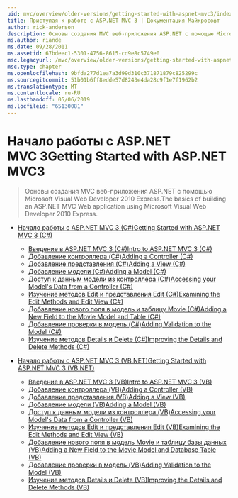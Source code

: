 ```yaml
---
uid: mvc/overview/older-versions/getting-started-with-aspnet-mvc3/index
title: Приступая к работе с ASP.NET MVC 3 | Документация Майкрософт
author: rick-anderson
description: Основы создания MVC веб-приложения ASP.NET с помощью Microsoft Visual Web Developer 2010 Express.
ms.author: riande
ms.date: 09/28/2011
ms.assetid: 67bdeec1-5301-4756-8615-cd9e8c5749e0
msc.legacyurl: /mvc/overview/older-versions/getting-started-with-aspnet-mvc3
msc.type: chapter
ms.openlocfilehash: 9bfda277d1ea7a3d99d310c371871879c825299c
ms.sourcegitcommit: 51b01b6ff8edde57d8243e4da28c9f1e7f1962b2
ms.translationtype: MT
ms.contentlocale: ru-RU
ms.lasthandoff: 05/06/2019
ms.locfileid: "65130081"
---
```

# <a name="getting-started-with-aspnet-mvc3"></a><span data-ttu-id="9149e-103">Начало работы с ASP.NET MVC 3</span><span class="sxs-lookup"><span data-stu-id="9149e-103">Getting Started with ASP.NET MVC3</span></span>

> <span data-ttu-id="9149e-104">Основы создания MVC веб-приложения ASP.NET с помощью Microsoft Visual Web Developer 2010 Express.</span><span class="sxs-lookup"><span data-stu-id="9149e-104">The basics of building an ASP.NET MVC Web application using Microsoft Visual Web Developer 2010 Express.</span></span>

- [<span data-ttu-id="9149e-105">Начало работы с ASP.NET MVC 3 (C#)</span><span class="sxs-lookup"><span data-stu-id="9149e-105">Getting Started with ASP.NET MVC 3 (C#)</span></span>](cs/index.md)

    - [<span data-ttu-id="9149e-106">Введение в ASP.NET MVC 3 (C#)</span><span class="sxs-lookup"><span data-stu-id="9149e-106">Intro to ASP.NET MVC 3 (C#)</span></span>](cs/intro-to-aspnet-mvc-3.md)
    - [<span data-ttu-id="9149e-107">Добавление контроллера (C#)</span><span class="sxs-lookup"><span data-stu-id="9149e-107">Adding a Controller (C#)</span></span>](cs/adding-a-controller.md)
    - [<span data-ttu-id="9149e-108">Добавление представления (C#)</span><span class="sxs-lookup"><span data-stu-id="9149e-108">Adding a View (C#)</span></span>](cs/adding-a-view.md)
    - [<span data-ttu-id="9149e-109">Добавление модели (C#)</span><span class="sxs-lookup"><span data-stu-id="9149e-109">Adding a Model (C#)</span></span>](cs/adding-a-model.md)
    - [<span data-ttu-id="9149e-110">Доступ к данным модели из контроллера (C#)</span><span class="sxs-lookup"><span data-stu-id="9149e-110">Accessing your Model's Data from a Controller (C#)</span></span>](cs/accessing-your-models-data-from-a-controller.md)
    - [<span data-ttu-id="9149e-111">Изучение методов Edit и представления Edit (C#)</span><span class="sxs-lookup"><span data-stu-id="9149e-111">Examining the Edit Methods and Edit View (C#)</span></span>](cs/examining-the-edit-methods-and-edit-view.md)
    - [<span data-ttu-id="9149e-112">Добавление нового поля в модель и таблицу Movie (C#)</span><span class="sxs-lookup"><span data-stu-id="9149e-112">Adding a New Field to the Movie Model and Table (C#)</span></span>](cs/adding-a-new-field.md)
    - [<span data-ttu-id="9149e-113">Добавление проверки в модель (C#)</span><span class="sxs-lookup"><span data-stu-id="9149e-113">Adding Validation to the Model (C#)</span></span>](cs/adding-validation-to-the-model.md)
    - [<span data-ttu-id="9149e-114">Изучение методов Details и Delete (C#)</span><span class="sxs-lookup"><span data-stu-id="9149e-114">Improving the Details and Delete Methods (C#)</span></span>](cs/improving-the-details-and-delete-methods.md)
- [<span data-ttu-id="9149e-115">Начало работы с ASP.NET MVC 3 (VB.NET)</span><span class="sxs-lookup"><span data-stu-id="9149e-115">Getting Started with ASP.NET MVC 3 (VB.NET)</span></span>](vb/index.md)

    - [<span data-ttu-id="9149e-116">Введение в ASP.NET MVC 3 (VB)</span><span class="sxs-lookup"><span data-stu-id="9149e-116">Intro to ASP.NET MVC 3 (VB)</span></span>](vb/intro-to-aspnet-mvc-3.md)
    - [<span data-ttu-id="9149e-117">Добавление контроллера (VB)</span><span class="sxs-lookup"><span data-stu-id="9149e-117">Adding a Controller (VB)</span></span>](vb/adding-a-controller.md)
    - [<span data-ttu-id="9149e-118">Добавление представления (VB)</span><span class="sxs-lookup"><span data-stu-id="9149e-118">Adding a View (VB)</span></span>](vb/adding-a-view.md)
    - [<span data-ttu-id="9149e-119">Добавление модели (VB)</span><span class="sxs-lookup"><span data-stu-id="9149e-119">Adding a Model (VB)</span></span>](vb/adding-a-model.md)
    - [<span data-ttu-id="9149e-120">Доступ к данным модели из контроллера (VB)</span><span class="sxs-lookup"><span data-stu-id="9149e-120">Accessing your Model's Data from a Controller (VB)</span></span>](vb/accessing-your-models-data-from-a-controller.md)
    - [<span data-ttu-id="9149e-121">Изучение методов Edit и представления Edit (VB)</span><span class="sxs-lookup"><span data-stu-id="9149e-121">Examining the Edit Methods and Edit View (VB)</span></span>](vb/examining-the-edit-methods-and-edit-view.md)
    - [<span data-ttu-id="9149e-122">Добавление нового поля в модель Movie и таблицу базы данных (VB)</span><span class="sxs-lookup"><span data-stu-id="9149e-122">Adding a New Field to the Movie Model and Database Table (VB)</span></span>](vb/adding-a-new-field.md)
    - [<span data-ttu-id="9149e-123">Добавление проверки в модель (VB)</span><span class="sxs-lookup"><span data-stu-id="9149e-123">Adding Validation to the Model (VB)</span></span>](vb/adding-validation-to-the-model.md)
    - [<span data-ttu-id="9149e-124">Изучение методов Details и Delete (VB)</span><span class="sxs-lookup"><span data-stu-id="9149e-124">Improving the Details and Delete Methods (VB)</span></span>](vb/improving-the-details-and-delete-methods.md)
